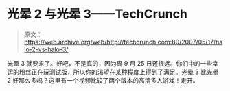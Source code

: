 # 光晕 2 与光晕 3——TechCrunch

> 原文：<https://web.archive.org/web/http://techcrunch.com:80/2007/05/17/halo-2-vs-halo-3/>

光晕 3 就要来了。好吧，不是真的，因为离 9 月 25 日还很远。你们中的一些幸运的粉丝正在玩测试版，所以你的渴望在某种程度上得到了满足。光晕 3 比光晕 2 好那么多吗？这里有一个视频比较了两个版本的高清多人游戏！走开。